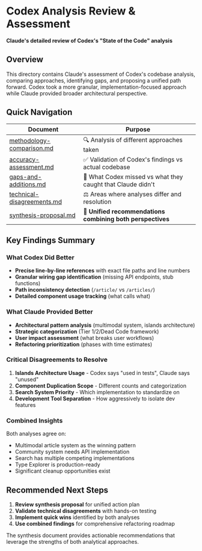 # Codex Analysis Review & Assessment

**Claude's detailed review of Codex's "State of the Code" analysis**

## Overview

This directory contains Claude's assessment of Codex's codebase analysis, comparing approaches, identifying gaps, and proposing a unified path forward. Codex took a more granular, implementation-focused approach while Claude provided broader architectural perspective.

## Quick Navigation

| Document | Purpose |
|----------|---------|
| [methodology-comparison.md](./methodology-comparison.md) | 🔍 Analysis of different approaches taken |
| [accuracy-assessment.md](./accuracy-assessment.md) | ✅ Validation of Codex's findings vs actual codebase |
| [gaps-and-additions.md](./gaps-and-additions.md) | 📝 What Codex missed vs what they caught that Claude didn't |
| [technical-disagreements.md](./technical-disagreements.md) | ⚖️ Areas where analyses differ and resolution |
| [synthesis-proposal.md](./synthesis-proposal.md) | 🎯 **Unified recommendations combining both perspectives** |

## Key Findings Summary

### What Codex Did Better
- **Precise line-by-line references** with exact file paths and line numbers
- **Granular wiring gap identification** (missing API endpoints, stub functions)
- **Path inconsistency detection** (`/article/` vs `/articles/`)
- **Detailed component usage tracking** (what calls what)

### What Claude Provided Better  
- **Architectural pattern analysis** (multimodal system, islands architecture)
- **Strategic categorization** (Tier 1/2/Dead Code framework)
- **User impact assessment** (what breaks user workflows)
- **Refactoring prioritization** (phases with time estimates)

### Critical Disagreements to Resolve
1. **Islands Architecture Usage** - Codex says "used in tests", Claude says "unused"
2. **Component Duplication Scope** - Different counts and categorization
3. **Search System Priority** - Which implementation to standardize on
4. **Development Tool Separation** - How aggressively to isolate dev features

### Combined Insights
Both analyses agree on:
- Multimodal article system as the winning pattern
- Community system needs API implementation  
- Search has multiple competing implementations
- Type Explorer is production-ready
- Significant cleanup opportunities exist

## Recommended Next Steps

1. **Review synthesis proposal** for unified action plan
2. **Validate technical disagreements** with hands-on testing
3. **Implement quick wins** identified by both analyses
4. **Use combined findings** for comprehensive refactoring roadmap

The synthesis document provides actionable recommendations that leverage the strengths of both analytical approaches.
